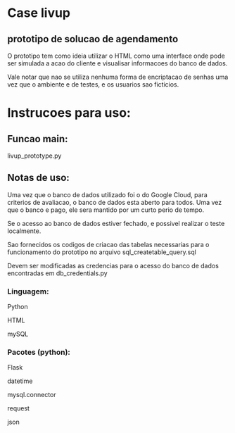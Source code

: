 # Case livup
## prototipo de solucao de agendamento

O prototipo tem como ideia utilizar o HTML como uma interface onde pode ser simulada a acao do cliente e visualisar informacoes do banco de dados.

Vale notar que nao se utiliza nenhuma forma de encriptacao de senhas uma vez que o ambiente e de testes, e os usuarios sao ficticios.

# Instrucoes para uso:

## Funcao main:

livup_prototype.py

## Notas de uso:

Uma vez que o banco de dados utilizado foi o do Google Cloud, para criterios de avaliacao, o banco de dados esta aberto para todos. Uma vez que o banco e pago, ele sera mantido por um curto perio de tempo.

Se o acesso ao banco de dados estiver fechado, e possivel realizar o teste localmente.

Sao fornecidos os codigos de criacao das tabelas necessarias para o funcionamento do prototipo no arquivo sql_createtable_query.sql

Devem ser modificadas as credencias para o acesso do banco de dados encontradas em db_credentials.py

### Linguagem:

Python

HTML 

mySQL

### Pacotes (python):

Flask 

datetime

mysql.connector

request

json

